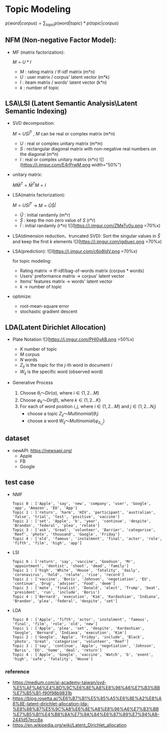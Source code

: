 # Topic Modeling
$p(word|corpus) = \sum_{topic}p(word|topic)*p(topic|corpus)$
## NFM (Non-negative Factor Model):
* MF (matrix factorization):

    $M = U*I$
    * $M$ : rating matrix / tf-idf matrix (m*n)
    * $U$ : user matrix / corpus' latent vector (m*k)
    * $I$ : iteam matrix / words' latent vector (k*n)
    * $k$ : number of topic

## LSA\LSI (Latent Semantic Analysis\Latent Semantic Indexing)
* SVD decomposition: 

    $M = U S \bar{I}^T$ , $M$ can be real or complex matrix (m*n)
    * $U$ : real or complex unitary matrix (m*m)
    * $S$ :  rectangular diagonal matrix with non-negative real numbers on the diagonal (m*n)
    * $I$ : real or complex unitary matrix (n*n)
    ![](https://i.imgur.com/E4rPrwM.png width="50%")

* unitary matrix:

    $M\bar{M}^T = \bar{M}^TM = I$

* LSA(matrix factorization):

    $M = U S \bar{I}^T$ -> $M = \hat{U} \hat{S} \hat{I}$ 
    
    * $\hat{U}$ : initial randamly (m*r)
    * $\hat{S}$ : keep the non zero value of $S$ (r*r)
    * $\hat{I}$ : initial randamly (r*n)
    ![](https://i.imgur.com/ZMeTv0u.png =70%x)

* LSA(dimension reduction、truncated SVD):
    Sort the singular values in $\hat{S}$ and keep the first $k$ elements
    ![](https://i.imgur.com/jgdiuec.png =70%x)
    
* LSA(prediction):
    ![](https://i.imgur.com/c6p8ldV.png =70%x)
    
    for topic modeling:
    * Rating matrix -> tf-idf/bag-of-words matrix (corpus * words)
    * Users' preformance matrix -> corpus' latent vector
    * Items' features matrix -> words' latent vector
    * $k$ -> number of topic

* optimize:
    * root-mean-square error
    * stochastic gradient descent

## LDA(Latent Dirichlet Allocation)
* Plate Notation
    ![](https://i.imgur.com/PHl0yAB.png =50%x)
    * $K$ number of topic
    * $M$ corpus
    * $N$ words
    * $Z_{ij}$ is the topic for the $j$-th word in document $i$
    * $W_{ij}$ is the specific word (observed word)

* Generative Process
    1. Choose $θ_i〜Dir(\alpha)$, where $i \in \{1,2 ... M\}$
    2. Choose $φ_k〜Dir(\beta)$, where $k \in \{1,2 ... K\}$
    3. For each of word position $i,j$, where $i \in \{1,2 ... M\}$ and $j \in \{1,2 ... N_i\}$
        * choose a topic $Z_{ij}〜Multinomial(θ_i)$
        * choose a word $W_{ij}〜Multinomial(φ_{z_{i,j}})$

## dataset
* newAPI: https://newsapi.org/
    * Apple
    * FB
    * Google

## test case
* NMF
    ```
    Topic 0 : ['Apple', 'say', 'new', 'company', 'user', 'Google', 'app', 'Amazon', 'EU', 'App']
    Topic 1 : ['return', 'harm', 'HIV', 'participant', 'australian', 'false', 'trial', 'test', 'positive', 'vaccine']
    Topic 2 : ['set', 'Apple', 'b', 'year', 'continue', 'despite', 'Brandon', 'federal', 'plea', 'relate']
    Topic 3 : ['ask', 'Great', 'volunteer', 'Barrier', 'categorise', 'Reef', 'photo', 'thousand', 'Google', 'Friday']
    Topic 4 : ['old', 'famous', 'instalment', 'final', 'actor', 'role', 'fifth', 'film', 'high', 'app']
    ```
* LSI
    ```
    Topic 0 : ['return', 'say', 'vaccine', 'Goodson', 'Mr', 'appointment', 'dentist', 'shoot', 'dead', 'family']
    Topic 1 : ['high', 'White', 'House', 'fatality', 'daily', 'coronavirus', 'hold', 'relate', 'rise', 'record']
    Topic 2 : ['vaccine', 'Boris', 'Johnson', 'negotiation', 'EU', 'continue', 'Drug', 'adviser', 'Food', 'deem']
    Topic 3 : ['mate', 'finalist', 'Donald', 'elect', 'Trump', 'beat', 'president', 'run', 'include', 'Boris']
    Topic 4 : ['Bernard', 'execution', 'Kim', 'Kardashian', 'Indiana', 'Brandon', 'plea', 'federal', 'despite', 'set']
    ```
* LDA
    ```
    Topic 0 : ['Apple', 'fifth', 'actor', 'instalment', 'famous', 'final', 'film', 'role', 'old', 'new']
    Topic 1 : ['Apple', 'plea', 'set', 'despite', 'Kardashian', 'Google', 'Bernard', 'Indiana', 'execution', 'Kim']
    Topic 2 : ['Google', 'Apple', 'Friday', 'include', 'Black', 'photo', 'Great', 'categorise', 'volunteer', 'Reef']
    Topic 3 : ['say', 'continue', 'Apple', 'negotiation', 'Johnson', 'Boris', 'EU', 'home', 'deal', 'return']
    Topic 4 : ['Apple', 'Google', 'vaccine', 'Watch', 'b', 'event', 'high', 'safe', 'fatality', 'House']
    ```


### reference
* https://medium.com/ai-academy-taiwan/svd-%E5%AF%A6%E4%BD%9C%E6%8E%A8%E8%96%A6%E7%B3%BB%E7%B5%B1-f90f98b9831b
* https://blog.rosetta.ai/%E6%B7%B1%E5%85%A5%E6%8E%A2%E8%A8%8E-latent-dirichlet-allocation-lda-%E8%88%87%E5%9C%A8%E6%8E%A8%E8%96%A6%E7%B3%BB%E7%B5%B1%E4%B8%8A%E7%9A%84%E6%87%89%E7%94%A8-2441d57ecc8a
* https://en.wikipedia.org/wiki/Latent_Dirichlet_allocation
